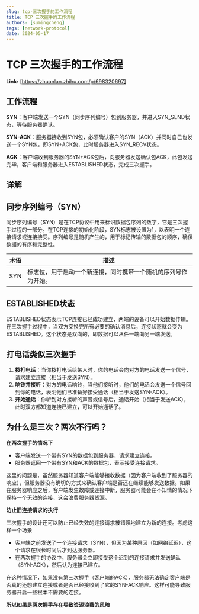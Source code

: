 ```yaml
---
slug: tcp-三次握手的工作流程
title: TCP 三次握手的工作流程
authors: [sumingcheng]
tags: [network-protocol]
date: 2024-05-17
---
```


# TCP 三次握手的工作流程



 **Link:** [https://zhuanlan.zhihu.com/p/698320697]

## 工作流程  

**SYN**：客户端发送一个SYN（同步序列编号）包到服务器，并进入SYN\_SEND状态，等待服务器确认。

**SYN-ACK**：服务器接收到SYN包，必须确认客户的SYN（ACK）并同时自己也发送一个SYN包，即SYN+ACK包，此时服务器进入SYN\_RECV状态。

**ACK**：客户端收到服务器的SYN+ACK包后，向服务器发送确认包ACK，此包发送完毕，客户端和服务器进入ESTABLISHED状态，完成三次握手。

## 详解  
## 同步序列编号（SYN）  

同步序列编号（SYN）是在TCP协议中用来标识数据包序列的数字，它是三次握手过程的一部分。在TCP连接的初始化阶段，SYN标志被设置为1，以表明一个连接请求或连接接受。序列编号是随机产生的，用于标记传输的数据包的顺序，确保数据的有序和完整性。

| 术语 | 描述 |
| --- | --- |
| SYN | 标志位，用于启动一个新连接，同时携带一个随机的序列号作为开始。 |

## ESTABLISHED状态  

ESTABLISHED状态表示TCP连接已经成功建立，两端的设备可以开始数据传输。在三次握手过程中，当双方交换完所有必要的确认消息后，连接状态就会变为ESTABLISHED。这个状态是双向的，即数据可以从任一端向另一端发送。

## 打电话类似三次握手  

1. **拨打电话**：当你拨打电话给某人时，你的电话会向对方的电话发送一个信号，请求建立连接（相当于发送SYN）。
2. **响铃并接听**：对方的电话响铃，当他们接听时，他们的电话会发送一个信号回到你的电话，表明他们已准备好接受通话（相当于发送SYN-ACK）。
3. **开始通话**：你听到对方接听的声音或信号后，通话开始（相当于发送ACK），此时双方都知道连接已建立，可以开始通话了。

## 为什么是三次？两次不行吗？  

**在两次握手的情况下**

* 客户端发送一个带有SYN的数据包到服务器，请求建立连接。
* 服务器返回一个带有SYN和ACK的数据包，表示接受连接请求。

这里的问题是，虽然服务器知道客户端能够接收数据（因为客户端收到了服务器的响应），但服务器没有确切的方式来确认客户端是否还在继续能够发送数据。如果在服务器响应之后，客户端发生故障或连接中断，服务器可能会在不知情的情况下保持一个无效的连接，这会浪费服务器资源。

**防止旧连接请求的执行**

三次握手的设计还可以防止已经失效的连接请求被错误地建立为新的连接。考虑这样一个场景

* 客户端之前发送了一个连接请求（SYN），但因为某种原因（如网络延迟），这个请求在很长时间后才到达服务器。
* 在两次握手的协议中，服务器会立即接受这个迟到的连接请求并发送确认（SYN-ACK），然后认为连接已建立。

在这种情况下，如果没有第三次握手（客户端的ACK），服务器无法确定客户端是否真的还想建立连接或者是否已经接收到了它的SYN-ACK响应。这样可能导致服务器开启一些根本不需要的连接。

**所以如果是两次握手存在导致资源浪费的风险**